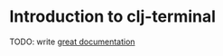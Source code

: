 # Introduction to clj-terminal

TODO: write [great documentation](http://jacobian.org/writing/what-to-write/)
